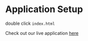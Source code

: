 # Application Setup
double click `index.html`

Check out our live application [here](https://breathtaker-home.vercel.app/)

